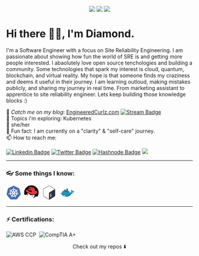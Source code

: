
<p align="center">
  <img width="250" src="https://media.giphy.com/media/q139C0QElkaSk/giphy.gif">
  <img width="200" src="https://media.giphy.com/media/VDAmBNLFRrfWpKap5l/giphy.gif">
  <img width="300" src="https://media.giphy.com/media/3o72F2fmqq8uYg6VdC/giphy.gif">
</p>


### <h1>Hi there  👋🏾, I'm Diamond.</h1>
I'm a Software Engineer with a focus on Site Reliability Engineering. I am passionate about showing how fun the world of SRE is and getting more people interested. I abaolutely love open source tenchologies and building a community. Some technologies that spark my interest is cloud, quantum, blockchain, and virtual reality. My hope is that someone finds my craziness and deems it useful in their journey. I am learning outloud, making mistakes publicly, and sharing my journey in real time. From marketing assistant to apprentice to site reliability engineer. Lets keep building those knowledge blocks :)
<br>   

🔭 *Catch me on my blog*: [EngineeredCurlz.com](https://engineeredcurlz.com/) 
[![Stream Badge](https://img.shields.io/badge/-EngineeredCurlz-white?style=flat&logo=data.ai&logoColor=darkviolet)](https://www.linkedin.com/in/purvisdiamond)
<br> 
🌻 Topics i'm exploring: Kubernetes <br> 
💛 she/her <br>
🦋 Fun fact: I am currently on a "clarity" & "self-care" journey.<br> 
📫 How to reach me: <br>


[![Linkedin Badge](https://img.shields.io/badge/-Linkedin-blue?style=flat&logo=Linkedin&logoColor=white)](https://www.linkedin.com/in/purvisdiamond)
[![Twitter Badge](https://img.shields.io/badge/-Twitter-white?style=flat&logo=Twitter&logoColor=blue)](https://www.twitter.com/engineeredcurlz)
[![Hashnode Badge](https://img.shields.io/badge/-Hashnode-white?style=flat&logo=hashnode&logoColor=darkblue)](https://www.linkedin.com/in/purvisdiamond)
![](https://komarev.com/ghpvc/?username=engineeredcurlz&color=blue)
<!-- ![](https://visitor-badge.glitch.me/badge?page_id=engineeredcurlz) -->

---
### 👓 Some things I know: <p>
<img src="https://github.com/devicons/devicon/blob/master/icons/kubernetes/kubernetes-plain.svg" title="Kubernetes" alt="Kubernetes" width="40" height="40"/>&nbsp;
<img src="https://github.com/devicons/devicon/blob/master/icons/redhat/redhat-original.svg" title="RedHat" alt="Redhat" width="40" height="40"/>&nbsp;
<img src="https://github.com/devicons/devicon/blob/master/icons/bash/bash-original.svg" title="Bash" alt="Bash" width="40" height="40"/>&nbsp;
<img src="https://github.com/devicons/devicon/blob/master/icons/docker/docker-original.svg" title="Docker" alt="Docker" width="40" height="40"/>&nbsp;
</p>

---
### ⚡ Certifications: 
<img src="https://images.credly.com/size/340x340/images/00634f82-b07f-4bbd-a6bb-53de397fc3a6/image.png" title="AWS CCP" alt="AWS CCP" width="45" height="45"/>&nbsp;
<img src="https://images.credly.com/size/340x340/images/63482325-a0d6-4f64-ae75-f5f33922c7d0/CompTIA_A_2Bce.png" title="CompTIA A+" alt="CompTIA A+" width="45" height="45"/>&nbsp;

<p align="center">
Check out my repos ⬇️  
</p>
   


<!-- **ckopecky/ckopecky** is a ✨ _special_ ✨ repository because its `README.md` (this file) appears on your GitHub profile.   Here are some ideas to get you started:   - 🔭 I'm currently working on ... - 🌱 I'm currently learning ... - 👯 I'm looking to collaborate on ... - 🤔 I'm looking for help with ... - 💬 Ask me about ... - 📫 How to reach me: ... - 😄 Pronouns: ... - ⚡ Fun fact: ... --> 

<!--
**DiamondPurvis/DiamondPurvis** is a ✨ _special_ ✨ repository because its `README.md` (this file) appears on your GitHub profile.

Here are some ideas to get you started:

- 🔭 I’m currently working on ...
- 🌱 I’m currently learning ...
- 👯 I’m looking to collaborate on ...
- 🤔 I’m looking for help with ...
- 💬 Ask me about ...
- 📫 How to reach me: ...
- 😄 Pronouns: ...
- ⚡ Fun fact: ...


💛 she/her
👓 some things i know: Python, C++, Selenium, IaaS, microservices + more
🌻 topics i'm exploring: UI/UX design, computer vision, testing...
💬 feel free to email me: alexandraisaly@gmail.com
https://media.giphy.com/media/VDAmBNLFRrfWpKap5l/giphy.gif
https://media.giphy.com/media/XeMwE29gdiq549vFMW/giphy.gif

&nbsp;&nbsp;&nbsp;&nbsp;&nbsp;&nbsp;&nbsp;&nbsp;&nbsp;&nbsp; [React Components: Class vs. Functional](https://careerkarma.com/blog/react-components/)<br> &nbsp;&nbsp;&nbsp;&nbsp;&nbsp;&nbsp;&nbsp;&nbsp;&nbsp;&nbsp; [Web Fundamentals: JavaScript Scopes and Closure](https://careerkarma.com/blog/javascript-closure/)<br> &nbsp;&nbsp;&nbsp;&nbsp;&nbsp;&nbsp;&nbsp;&nbsp;&nbsp;&nbsp; [CSS Flexbox](https://careerkarma.com/blog/css-flexbox/)<br> &nbsp;&nbsp;&nbsp;&nbsp;&nbsp;&nbsp;&nbsp;&nbsp;&nbsp;&nbsp; [MongoDB vs PostgreSQL: what to consider when choosing a database](https://www.educative.io/blog/mongodb-versus-postgresql-databases)<br>


Resume:  [Christina Kopecky Resume](https://) (PDF download) 
<p align="center">
<a href= "https://dev.to/engineeredcurlz"><img src="https://img.icons8.com/windows/32/000000/dev.png"/></a>
<a href= "https://twitter.com/engineeredcurlz"><img src="https://img.icons8.com/material-outlined/30/000000/twitter.png"/></a>
</p>

-->


